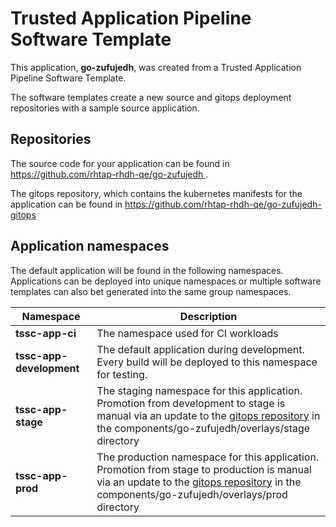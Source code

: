 # Trusted Application Pipeline Software Template

This application, **go-zufujedh**, was created from a Trusted Application Pipeline Software Template.

The software templates create a new source and gitops deployment repositories with a sample source application. 

## Repositories

The source code for your application can be found in [https://github.com/rhtap-rhdh-qe/go-zufujedh ](https://github.com/rhtap-rhdh-qe/go-zufujedh ).
 
The gitops repository, which contains the kubernetes manifests for the application can be found in 
[https://github.com/rhtap-rhdh-qe/go-zufujedh-gitops ](https://github.com/rhtap-rhdh-qe/go-zufujedh-gitops ) 

## Application namespaces 

The default application will be found in the following namespaces. Applications can be deployed into unique namespaces or multiple software templates can also bet generated into the same group namespaces.  

|  Namespace   |  Description   |  
| -------- | -------- |
| **tssc-app-ci** | The namespace used for CI workloads |
| **tssc-app-development** | The default application during development. Every build will be deployed to this namespace for testing. |
| **tssc-app-stage** | The staging namespace for this application. Promotion from development to stage is manual via an update to the [gitops repository](https://github.com/rhtap-rhdh-qe/go-zufujedh-gitops ) in the components/go-zufujedh/overlays/stage directory |
| **tssc-app-prod** | The production namespace for this application. Promotion from stage to production is manual via an update to the [gitops repository](https://github.com/rhtap-rhdh-qe/go-zufujedh-gitops ) in the components/go-zufujedh/overlays/prod directory |